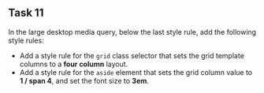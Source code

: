## Task 11
In the large desktop media query, below the last style rule, add the following style rules: 
* Add a style rule for the `grid` class selector that sets the grid template columns to a **four column** layout.
* Add a style rule for the `aside` element that sets the grid column value to  **1 / span 4**,   and set the font size to  **3em**.